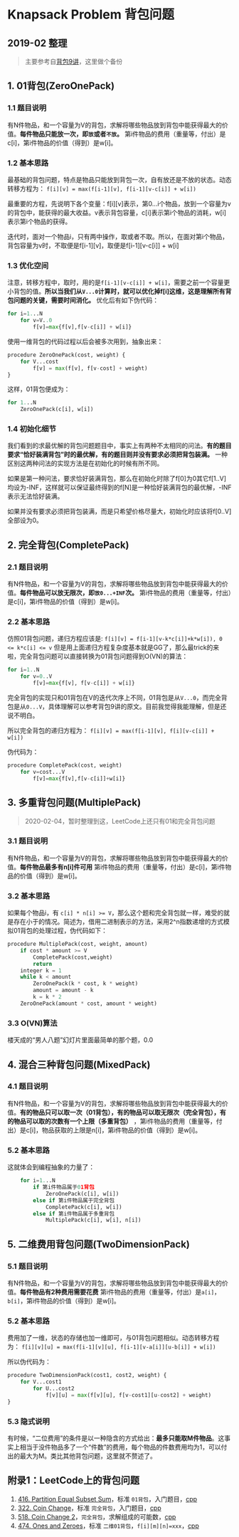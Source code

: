 # Knapsack Problem 背包问题

## 2019-02 整理

> 主要参考自[背包9讲](https://www.kancloud.cn/kancloud/pack/70124)，这里做个备份

## 1. 01背包(ZeroOnePack)

### 1.1 题目说明

有N件物品，和一个容量为V的背包，求解将哪些物品放到背包中能获得最大的价值。**每件物品只能放一次，即`放`或者`不放`。** 第i件物品的费用（重量等，付出）是c[i]，第i件物品的价值（得到）是w[i]。

### 1.2 基本思路

最基础的背包问题，特点是物品只能放到背包一次，自有放还是不放的状态。动态转移方程为：
`f[i][v] = max(f[i-1][v], f[i-1][v-c[i]] + w[i])`

最重要的方程，先说明下各个变量：f[i][v]表示，第0...i个物品，放到一个容量为v的背包中，能获得的最大收益。v表示背包容量，c[i]表示第i个物品的消耗，w[i]表示第i个物品的获得。

迭代时，面对一个物品i，只有两中操作，取或者不取。所以，在面对第i个物品，背包容量为v时，不取便是f[i-1][v]，取便是f[i-1][v-c[i]] + w[i]

### 1.3 优化空间

注意，转移方程中，取时，用的是`f[i-1][v-c[i]] + w[i]`，需要之前一个容量更小背包的值。**所以当我们从`V...0`计算时，就可以优化掉f[i]这维，这是理解所有背包问题的关键，需要时间消化。** 优化后有如下伪代码：

```python
for i=1...N
    for v=V..0
        f[v]=max{f[v],f[v-c[i]] + w[i]}
```

使用一维背包的代码过程以后会被多次用到，抽象出来：

```python
procedure ZeroOnePack(cost, weight) {
    for V...cost
        f[v] = max(f[v], f[v-cost] + weight)
}
```

这样，01背包便成为：

```python
for 1...N
    ZeroOnePack(c[i], w[i])
```

### 1.4 初始化细节

我们看到的求最优解的背包问题题目中，事实上有两种不太相同的问法。**有的题目要求“恰好装满背包”时的最优解，有的题目则并没有要求必须把背包装满。** 一种区别这两种问法的实现方法是在初始化的时候有所不同。

如果是第一种问法，要求恰好装满背包，那么在初始化时除了f[0]为0其它f[1..V]均设为-INF，这样就可以保证最终得到的f[N]是一种恰好装满背包的最优解，-INF表示无法恰好装满。

如果并没有要求必须把背包装满，而是只希望价格尽量大，初始化时应该将f[0..V]全部设为0。

## 2. 完全背包(CompletePack)

### 2.1 题目说明

有N件物品，和一个容量为V的背包，求解将哪些物品放到背包中能获得最大的价值。**每件物品可以放无限次，即`放0...+INF`次。** 第i件物品的费用（重量等，付出）是c[i]，第i件物品的价值（得到）是w[i]。

### 2.2 基本思路

仿照01背包问题，递归方程应该是:
`f[i][v] = f[i-1][v-k*c[i]]+k*w[i]), 0 <= k*c[i] <= v`
但是用上面递归方程复杂度基本就是GG了，那么最trick的来啦，完全背包问题可以直接转换为01背包问题得到O(VN)的算法：

```python
for i=1..N
    for v=0..V
        f[v]=max{f[v], f[v-c[i]] + w[i]}
```

完全背包的实现只和01背包在V的迭代次序上不同，01背包是从`V...0`，而完全背包是从`0...V`，具体理解可以参考背包9讲的原文。目前我觉得我能理解，但是还说不明白。

所以完全背包的递归方程为：
`f[i][v] = max(f[i-1][v], f[i][v-c[i]] + w[i])`

伪代码为：
```python
procedure CompletePack(cost, weight)
    for v=cost...V
        f[v]=max{f[v],f[v-c[i]]+w[i]}
```

## 3. 多重背包问题(MultiplePack)

> 2020-02-04，暂时整理到这，LeetCode上还只有01和完全背包问题

### 3.1 题目说明

有N件物品，和一个容量为V的背包，求解将哪些物品放到背包中能获得最大的价值。**每件物品最多有n[i]件可用** 第i件物品的费用（重量等，付出）是c[i]，第i件物品的价值（得到）是w[i]。

### 3.2 基本思路

如果每个物品i，有 `c[i] * n[i] >= V`，那么这个题和完全背包就一样，难受的就是存在小于的情况。简述为，借用二进制表示的方法，采用2^n指数递增的方式模拟01背包的处理过程，伪代码如下：

```python
procedure MultiplePack(cost, weight, amount)
    if cost * amount >= V
        CompletePack(cost,weight)
        return
    integer k = 1
    while k < amount
        ZeroOnePack(k * cost, k * weight)
        amount = amount - k
        k = k * 2
    ZeroOnePack(amount * cost, amount * weight)
```

### 3.3 O(VN)算法

楼天成的“男人八题”幻灯片里面最简单的那个题，0.0

## 4. 混合三种背包问题(MixedPack)

### 4.1 题目说明

有N件物品，和一个容量为V的背包，求解将哪些物品放到背包中能获得最大的价值。**有的物品只可以取一次（01背包），有的物品可以取无限次（完全背包），有的物品可以取的次数有一个上限（多重背包）** ，第i件物品的费用（重量等，付出）是c[i]，物品获取的上限是n[i]，第i件物品的价值（得到）是w[i]。

### 5.2 基本思路

这就体会到编程抽象的力量了：

```python
    for i=1...N
        if 第i件物品属于01背包
            ZeroOnePack(c[i], w[i])
        else if 第i件物品属于完全背包
            CompletePack(c[i], w[i])
        else if 第i件物品属于多重背包
            MultiplePack(c[i], w[i], n[i])
```

## 5. 二维费用背包问题(TwoDimensionPack)

### 5.1 题目说明

有N件物品，和一个容量为V的背包，求解将哪些物品放到背包中能获得最大的价值。**每件物品有2种费用需要花费** 第i件物品的费用（重量等，付出）是`a[i]`，`b[i]`，第i件物品的价值（得到）是w[i]。

### 5.2 基本思路

费用加了一维，状态的存储也加一维即可，与01背包问题相似。动态转移方程为：
`f[i][v][u] = max(f[i-1][v][u], f[i-1][v-a[i]][u-b[i]] + w[i])`

所以伪代码为：

```python
procedure TwoDimensionPack(cost1, cost2, weight) {
    for V...cost1
        for U...cost2
            f[v][u] = max(f[v][u], f[v-cost1][u-cost2] + weight)
}
```

### 5.3 隐式说明

有时候，“二位费用”的条件是以一种隐含的方式给出：**最多只能取M件物品**。这事实上相当于没件物品多了一个“件数”的费用，每个物品的件数费用均为1，可以付出的最大为M。类比其他背包问题，这里就不赘述了。

## 附录1：LeetCode上的背包问题

1. [416. Partition Equal Subset Sum](https://leetcode.com/problems/partition-equal-subset-sum/)，标准 `01背包`，入门题目，[cpp](https://github.com/xfmeng17/leetcode/blob/master/cpp/0416.cpp)
2. [322. Coin Change](https://leetcode.com/problems/coin-change/)，标准 `完全背包`，入门题目，[cpp](https://github.com/xfmeng17/leetcode/blob/master/cpp/0322.cpp)
3. [518. Coin Change 2](https://leetcode.com/problems/coin-change-2/)，`完全背包`，求解组成的可能数，[cpp](https://github.com/xfmeng17/leetcode/blob/master/cpp/0518.cpp)
4. [474. Ones and Zeroes](https://leetcode.com/problems/ones-and-zeroes/)，标准 `二维01背包`，`f[i][m][n]=xxx`，[cpp](https://github.com/xfmeng17/leetcode/blob/master/cpp/0474.cpp)